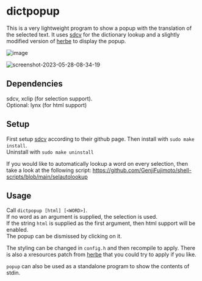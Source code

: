 # dictpopup

This is a very lightweight program to show a popup with the translation of the selected text. It uses [sdcv](https://github.com/Dushistov/sdcv) for the dictionary lookup and a slightly modified version of [herbe](https://github.com/dudik/herbe) to display the popup.

![image](https://github.com/GenjiFujimoto/dictpopup/assets/50422430/c4a3663b-fd91-4a66-95ad-f1528071c932)

![screenshot-2023-05-28-08-34-19](https://github.com/GenjiFujimoto/dictpopup/assets/50422430/179ad9f9-b4fa-4731-92c6-105ced37c353)

## Dependencies
sdcv, xclip (for selection support). \
Optional: lynx (for html support)

## Setup
First setup [sdcv](https://github.com/Dushistov/sdcv) according to their github page.
Then install with `sudo make install`. \
Uninstall with `sudo make uninstall`

If you would like to automatically lookup a word on every selection, then take a look at the following script: https://github.com/GenjiFujimoto/shell-scripts/blob/main/selautolookup

## Usage
Call `dictpopup [html] [<WORD>]`.\
If no word as an argument is supplied, the selection is used.\
If the string `html` is supplied as the first argument, then html support will be enabled.\
The popup can be dismissed by clicking on it.

The styling can be changed in `config.h` and then recompile to apply.
There is also a xresources patch from [herbe](https://github.com/dudik/herbe)
that you could try to apply if you like.

`popup` can also be used as a standalone program to show the contents of stdin.
